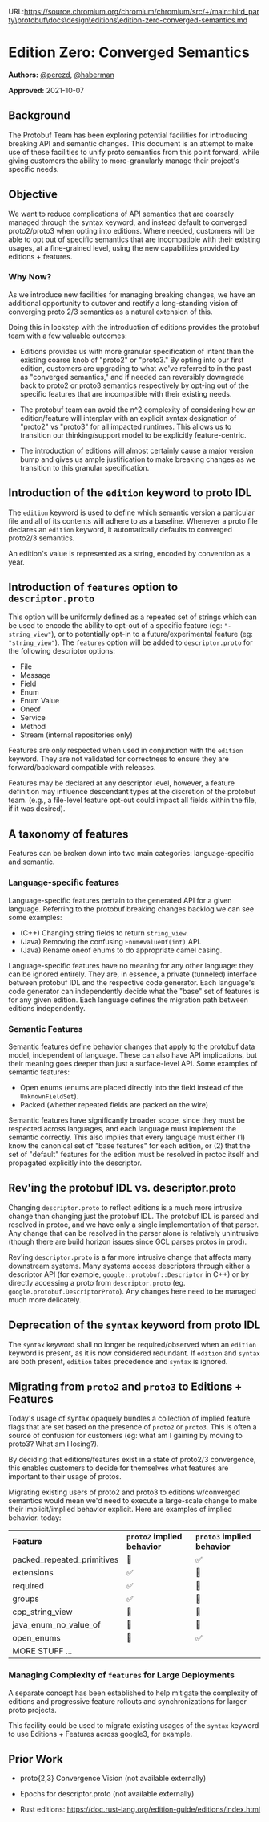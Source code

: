 URL:https://source.chromium.org/chromium/chromium/src/+/main:third_party\protobuf\docs\design\editions\edition-zero-converged-semantics.md
# Edition Zero: Converged Semantics

**Authors:** [@perezd](https://github.com/perezd),
[@haberman](https://github.com/haberman)

**Approved:** 2021-10-07

## Background

The Protobuf Team has been exploring potential facilities for introducing
breaking API and semantic changes. This document is an attempt to make use of
these facilities to unify proto semantics from this point forward, while giving
customers the ability to more-granularly manage their project's specific needs.

## Objective

We want to reduce complications of API semantics that are coarsely managed
through the syntax keyword, and instead default to converged proto2/proto3 when
opting into editions. Where needed, customers will be able to opt out of
specific semantics that are incompatible with their existing usages, at a
fine-grained level, using the new capabilities provided by editions + features.

### Why Now?

As we introduce new facilities for managing breaking changes, we have an
additional opportunity to cutover and rectify a long-standing vision of
converging proto 2/3 semantics as a natural extension of this.

Doing this in lockstep with the introduction of editions provides the protobuf
team with a few valuable outcomes:

*   Editions provides us with more granular specification of intent than the
    existing coarse knob of "proto2" or "proto3." By opting into our first
    edition, customers are upgrading to what we've referred to in the past as
    "converged semantics," and if needed can reversibly downgrade back to proto2
    or proto3 semantics respectively by opt-ing out of the specific features
    that are incompatible with their existing needs.

*   The protobuf team can avoid the n^2 complexity of considering how an
    edition/feature will interplay with an explicit syntax designation of
    "proto2" vs "proto3" for all impacted runtimes. This allows us to transition
    our thinking/support model to be explicitly feature-centric.

*   The introduction of editions will almost certainly cause a major version
    bump and gives us ample justification to make breaking changes as we
    transition to this granular specification.

## Introduction of the `edition` keyword to proto IDL

The `edition` keyword is used to define which semantic version a particular file
and all of its contents will adhere to as a baseline. Whenever a proto file
declares an `edition` keyword, it automatically defaults to converged proto2/3
semantics.

An edition's value is represented as a string, encoded by convention as a year.

## Introduction of `features` option to `descriptor.proto`

This option will be uniformly defined as a repeated set of strings which can be
used to encode the ability to opt-out of a specific feature (eg:
`"-string_view"`), or to potentially opt-in to a future/experimental feature
(eg: `"string_view"`). The `features` option will be added to `descriptor.proto`
for the following descriptor options:

*   File
*   Message
*   Field
*   Enum
*   Enum Value
*   Oneof
*   Service
*   Method
*   Stream (internal repositories only)

Features are only respected when used in conjunction with the `edition` keyword.
They are not validated for correctness to ensure they are forward/backward
compatible with releases.

Features may be declared at any descriptor level, however, a feature definition
may influence descendant types at the discretion of the protobuf team. (e.g., a
file-level feature opt-out could impact all fields within the file, if it was
desired).

## A taxonomy of features

Features can be broken down into two main categories: language-specific and
semantic.

### Language-specific features

Language-specific features pertain to the generated API for a given language.
Referring to the protobuf breaking changes backlog we can see some examples:

*   (C++) Changing string fields to return `string_view`.
*   (Java) Removing the confusing `Enum#valueOf(int)` API.
*   (Java) Rename oneof enums to do appropriate camel casing.

Language-specific features have no meaning for any other language: they can be
ignored entirely. They are, in essence, a private (tunneled) interface between
protobuf IDL and the respective code generator. Each language's code generator
can independently decide what the "base" set of features is for any given
edition. Each language defines the migration path between editions
independently.

### Semantic Features

Semantic features define behavior changes that apply to the protobuf data model,
independent of language. These can also have API implications, but their meaning
goes deeper than just a surface-level API. Some examples of semantic features:

*   Open enums (enums are placed directly into the field instead of the
    `UnknownFieldSet`).
*   Packed (whether repeated fields are packed on the wire)

Semantic features have significantly broader scope, since they must be respected
across languages, and each language must implement the semantic correctly. This
also implies that every language must either (1) know the canonical set of "base
features" for each edition, or (2) that the set of "default" features for the
edition must be resolved in protoc itself and propagated explicitly into the
descriptor.

## Rev'ing the protobuf IDL vs. descriptor.proto

Changing `descriptor.proto` to reflect editions is a much more intrusive change
than changing just the protobuf IDL. The protobuf IDL is parsed and resolved in
protoc, and we have only a single implementation of that parser. Any change that
can be resolved in the parser alone is relatively unintrusive (though there are
build horizon issues since GCL parses protos in prod).

Rev'ing `descriptor.proto` is a far more intrusive change that affects many
downstream systems. Many systems access descriptors through either a descriptor
API (for example, `google::protobuf::Descriptor` in C++) or by directly accessing a proto
from `descriptor.proto` (eg. `google.protobuf.DescriptorProto`). Any changes
here need to be managed much more delicately.

## Deprecation of the `syntax` keyword from proto IDL

The `syntax` keyword shall no longer be required/observed when an `edition`
keyword is present, as it is now considered redundant. If `edition` and `syntax`
are both present, `edition` takes precedence and `syntax` is ignored.

## Migrating from `proto2` and `proto3` to Editions + Features

Today's usage of syntax opaquely bundles a collection of implied feature flags
that are set based on the presence of `proto2` or `proto3`. This is often a
source of confusion for customers (eg: what am I gaining by moving to proto3?
What am I losing?).

By deciding that editions/features exist in a state of proto2/3 convergence,
this enables customers to decide for themselves what features are important to
their usage of protos.

Migrating existing users of proto2 and proto3 to editions w/converged semantics
would mean we'd need to execute a large-scale change to make their
implicit/implied behavior explicit. Here are examples of implied behavior.
today:

<table>
  <tr>
   <td><strong>Feature</strong>
   </td>
   <td><strong><code>proto2</code> implied behavior</strong>
   </td>
   <td><strong><code>proto3</code> implied behavior</strong>
   </td>
  </tr>
  <tr>
   <td>packed_repeated_primitives
   </td>
   <td>🚫
   </td>
   <td>✅
   </td>
  </tr>
  <tr>
   <td>extensions
   </td>
   <td>✅
   </td>
   <td>🚫
   </td>
  </tr>
  <tr>
   <td>required
   </td>
   <td>✅
   </td>
   <td>🚫
   </td>
  </tr>
  <tr>
   <td>groups
   </td>
   <td>✅
   </td>
   <td>🚫
   </td>
  </tr>
  <tr>
   <td>cpp_string_view
   </td>
   <td>🚫
   </td>
   <td>🚫
   </td>
  </tr>
  <tr>
   <td>java_enum_no_value_of
   </td>
   <td>🚫
   </td>
   <td>🚫
   </td>
  </tr>
  <tr>
   <td>open_enums
   </td>
   <td>🚫
   </td>
   <td>✅
   </td>
  </tr>
  <tr>
   <td>MORE STUFF ...
   </td>
   <td>
   </td>
   <td>
   </td>
  </tr>
</table>

### Managing Complexity of `features` for Large Deployments

A separate concept has been established to help mitigate the complexity of
editions and progressive feature rollouts and synchronizations for larger proto
projects.

This facility could be used to migrate existing usages of the `syntax` keyword
to use Editions + Features across google3, for example.

## Prior Work

*   proto{2,3} Convergence Vision (not available externally)

*   Epochs for descriptor.proto (not available externally)

*   Rust editions: https://doc.rust-lang.org/edition-guide/editions/index.html
